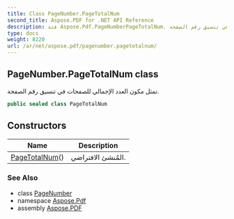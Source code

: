 ```yaml
---
title: Class PageNumber.PageTotalNum
second_title: Aspose.PDF for .NET API Reference
description: فئة Aspose.Pdf.PageNumberPageTotalNum. تمثل مكون العدد الإجمالي للصفحات في تنسيق رقم الصفحة
type: docs
weight: 8220
url: /ar/net/aspose.pdf/pagenumber.pagetotalnum/
---
```

## PageNumber.PageTotalNum class

تمثل مكون العدد الإجمالي للصفحات في تنسيق رقم الصفحة.

```csharp
public sealed class PageTotalNum
```

## Constructors

| Name | Description |
| --- | --- |
| [PageTotalNum](../../aspose.pdf/pagenumber.pagetotalnum/.ctor)() | المُنشئ الافتراضي. |

### See Also

* class [PageNumber](../pagenumber/)
* namespace [Aspose.Pdf](../../aspose.pdf/)
* assembly [Aspose.PDF](../../)